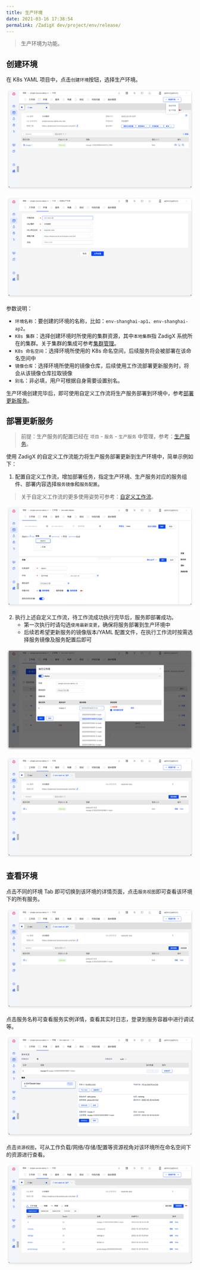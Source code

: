 ```yaml
---
title: 生产环境
date: 2021-03-16 17:38:54
permalink: /ZadigX dev/project/env/release/
---
```


> 生产环境为<Badge text="企业版" />功能。

## 创建环境

在 K8s YAML 项目中，点击`创建环境`按钮，选择生产环境。

![新建环境](../_images/create_env.png)

![新建环境](../_images/create_env_2.png)

参数说明：

- `环境名称`：要创建的环境的名称，比如：`env-shanghai-ap1`、`env-shanghai-ap2`。
- `K8s 集群`：选择创建环境时所使用的集群资源，其中`本地集群`指 ZadigX 系统所在的集群。关于集群的集成可参考[集群管理](/ZadigX%20dev/pages/cluster_manage/)。
- `K8s 命名空间`：选择环境所使用的 K8s 命名空间，后续服务将会被部署在该命名空间中
- `镜像仓库`：选择环境所使用的镜像仓库，后续使用工作流部署更新服务时，将会从该镜像仓库拉取镜像
- `别名`：非必填，用户可根据自身需要设置别名。

生产环境创建完毕后，即可使用自定义工作流将生产服务部署到环境中，参考[部署更新服务](#部署更新服务)。

## 部署更新服务
> 前提：生产服务的配置已经在 `项目` - `服务` - `生产服务` 中管理，参考：[生产服务](/ZadigX%20dev/project/service/k8s/prod/)。

使用 ZadigX 的自定义工作流能力将生产服务部署更新到生产环境中，简单示例如下：
1. 配置自定义工作流，增加部署任务，指定生产环境、生产服务对应的服务组件、部署内容选择`服务镜像`和`服务配置`。
> 关于自定义工作流的更多使用姿势可参考：[自定义工作流](/ZadigX%20dev/project/common-workflow/)。

![自定义工作流配置](../_images/prod_env_deploy_2.png)

2. 执行上述自定义工作流，待工作流成功执行完毕后，服务即部署成功。
    - 第一次执行时请勾选`使用最新变更`，确保将服务部署到生产环境中
    - 后续若希望更新服务的镜像版本/YAML 配置文件，在执行工作流时按需选择服务镜像及服务配置后即可

![部署服务](../_images/deploy_prod_service.png)

![环境详情](../_images/prod_env_detail_1.png)

## 查看环境

点击不同的环境 Tab 即可切换到该环境的详情页面，点击`服务视图`即可查看该环境下的所有服务。

![环境详情](../_images/prod_env_detail_1.png)

点击服务名称可查看服务实例详情，查看其实时日志，登录到服务容器中进行调试等。

![服务详情](../_images/prod_env_service_detail.png)

点击`资源视图`，可从工作负载/网络/存储/配置等资源视角对该环境所在命名空间下的资源进行查看。

![环境详情](../_images/show_prod_env_view.png)
